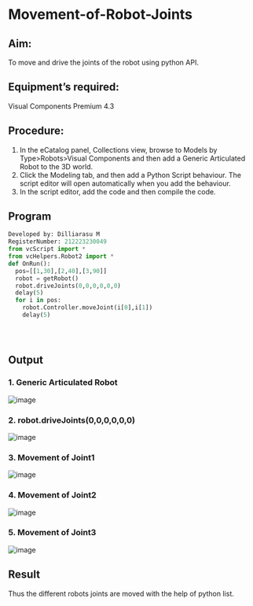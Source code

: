 # Movement-of-Robot-Joints
## Aim:  
To move and drive the joints of the robot using python API.

## Equipment’s required:

Visual Components Premium 4.3

## Procedure:

1. 	In the eCatalog panel, Collections view, browse to Models by Type>Robots>Visual Components and then add a Generic Articulated Robot to the 3D world.
2. 	Click the Modeling tab, and then add a Python Script behaviour. The script editor will open automatically when you add the behaviour.
3. 	In the script editor, add the code and then compile the code.

## Program
```python
Developed by: Dilliarasu M
RegisterNumber: 212223230049
from vcScript import *
from vcHelpers.Robot2 import *
def OnRun():
  pos=[[1,30],[2,40],[3,90]]
  robot = getRobot()
  robot.driveJoints(0,0,0,0,0,0)
  delay(5)
  for i in pos:
    robot.Controller.moveJoint(i[0],i[1])
    delay(5)





```
## Output
### 1. Generic Articulated Robot

![image](https://github.com/Dilliarasu0105/Movement-of-Robot-Joints/assets/144979593/c6496b5a-9378-410b-90f9-86425a54a674)

### 2. robot.driveJoints(0,0,0,0,0,0)
![image](https://github.com/Dilliarasu0105/Movement-of-Robot-Joints/assets/144979593/3e9d3479-23af-404b-b8f1-93273e7a3657)


### 3. Movement of Joint1
![image](https://github.com/Dilliarasu0105/Movement-of-Robot-Joints/assets/144979593/9a8f0c5c-63d4-4eee-9ef5-90d31adcb914)


### 4. Movement of Joint2
![image](https://github.com/Dilliarasu0105/Movement-of-Robot-Joints/assets/144979593/49d6a3b5-3945-4681-b4cf-6e72ff08b6d8)


### 5. Movement of Joint3
![image](https://github.com/Dilliarasu0105/Movement-of-Robot-Joints/assets/144979593/9e807ac1-08ed-4896-b068-12a3a11773c8)


## Result 
Thus the different robots joints are moved with the help of python list.


